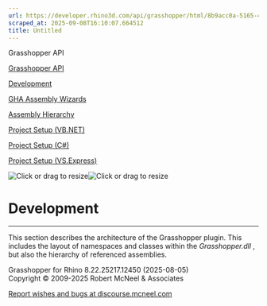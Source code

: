```yaml
---
url: https://developer.rhino3d.com/api/grasshopper/html/8b9acc0a-5165-4427-aea5-1873faffb4ff.htm#!
scraped_at: 2025-09-08T16:10:07.664512
title: Untitled
---
```


Grasshopper API

[Grasshopper API](../html/723c01da-9986-4db2-8f53-6f3a7494df75.htm
"Grasshopper API")

[Development](../html/8b9acc0a-5165-4427-aea5-1873faffb4ff.htm "Development")

[GHA Assembly Wizards](../html/d5ac95cc-3592-49a7-9162-d1bd981fb6c5.htm "GHA
Assembly Wizards")

[Assembly Hierarchy](../html/bc188193-19ff-4ae5-a3ed-2e78c34a306e.htm
"Assembly Hierarchy")

[Project Setup (VB.NET)](../html/99f64b89-5975-4ebe-adc6-24da038e915f.htm
"Project Setup \(VB.NET\)")

[Project Setup (C#)](../html/f00ac74b-492c-44fe-8da3-b28265dc820f.htm "Project
Setup \(C#\)")

[Project Setup (VS.Express)](../html/71bed5cf-25c6-4d89-b50a-cff22efbda62.htm
"Project Setup \(VS.Express\)")

![Click or drag to resize](../icons/TocOpen.gif)![Click or drag to
resize](../icons/TocClose.gif)

# Development  
  
---  
  
This section describes the architecture of the Grasshopper plugin. This
includes the layout of namespaces and classes within the _Grasshopper.dll_ ,
but also the hierarchy of referenced assemblies.

Grasshopper for Rhino 8.22.25217.12450 (2025-08-05)  
Copyright © 2009-2025 Robert McNeel & Associates

[Report wishes and bugs at
discourse.mcneel.com](https://discourse.mcneel.com/c/grasshopper)

